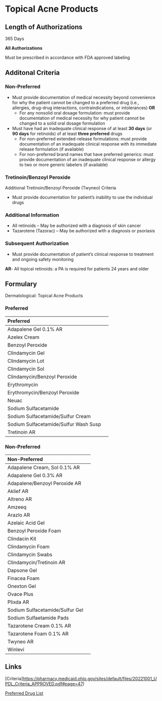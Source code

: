 # Topical Acne Products

## Length of Authorizations

365 Days

**All Authorizations**

Must be prescribed in accordance with FDA approved labeling

## Additonal Criteria

### Non-Preferred

-   Must provide documentation of medical necessity beyond convenience for why the patient cannot be changed to a preferred drug (i.e., allergies, drug-drug interactions, contraindications, or intolerances) **OR**
    -   For any nonsolid oral dosage formulation: must provide documentation of medical necessity for why patient cannot be changed to a solid oral dosage formulation
-   Must have had an inadequate clinical response of at least **30 days** (or **90 days** for retinoids) of at least **three preferred** drugs
    -   For non-preferred extended-release formulations: must provide documentation of an inadequate clinical response with its immediate release formulation (if available)
    -   For non-preferred brand names that have preferred generics: must provide documentation of an inadequate clinical response or allergy to two or more generic labelers (if available)

### Tretinoin/Benzoyl Peroxide

Additional Tretinoin/Benzoyl Peroxide (Twyneo) Criteria

-   Must provide documentation for patient’s inability to use the individual drugs

### Additional Information

-   All retinoids – May be authorized with a diagnosis of skin cancer
-   Tazarotene (Tazorac) – May be authorized with a diagnosis or psoriasis

### Subsequent Authorization

-   Must provide documentation of patient’s clinical response to treatment and ongoing safety monitoring

**AR**- All topical retinoids: a PA is required for patients 24 years and older

## Formulary

Dermatological: Topical Acne Products

### Preferred

| Preferred                             |      |
| :------------------------------------ | ---: |
| Adapalene Gel 0.1% AR                 |      |
| Azelex Cream                          |      |
| Benzoyl Peroxide                      |      |
| Clindamycin Gel                       |      |
| Clindamycin Lot                       |      |
| Clindamycin Sol                       |      |
| Clindamycin/Benzoyl Peroxide          |      |
| Erythromycin                          |      |
| Erythromycin/Benzoyl Peroxide         |      |
| Neuac                                 |      |
| Sodium Sulfacetamide                  |      |
| Sodium Sulfacetamide/Sulfur Cream     |      |
| Sodium Sulfacetamide/Sulfur Wash Susp |      |
| Tretinoin AR                          |      |

### Non-Preferred

| Non-Preferred                   |      |
| :------------------------------ | ---: |
| Adapalene Cream, Sol 0.1% AR    |      |
| Adapalene Gel 0.3% AR           |      |
| Adapalene/Benzoyl Peroxide AR   |      |
| Aklief AR                       |      |
| Altreno AR                      |      |
| Amzeeq                          |      |
| Arazlo AR                       |      |
| Azelaic Acid Gel                |      |
| Benzoyl Peroxide Foam           |      |
| Clindacin Kit                   |      |
| Clindamycin Foam                |      |
| Clindamycin Swabs               |      |
| Clindamycin/Tretinoin AR        |      |
| Dapsone Gel                     |      |
| Finacea Foam                    |      |
| Onexton Gel                     |      |
| Ovace Plus                      |      |
| Plixda AR                       |      |
| Sodium Sulfacetamide/Sulfur Gel |      |
| Sodium Sulfaetamide Pads        |      |
| Tazarotene Cream 0.1% AR        |      |
| Tazarotene Foam 0.1% AR         |      |
| Twyneo AR                       |      |
| Winlevi                         |      |

## Links

[Criteria]https://pharmacy.medicaid.ohio.gov/sites/default/files/20221001_UPDL_Criteria_APPROVED.pdf#page=47)

[Preferred Drug List](https://pharmacy.medicaid.ohio.gov/sites/default/files/20221001_UPDL_APPROVED_.pdf#page=19)
